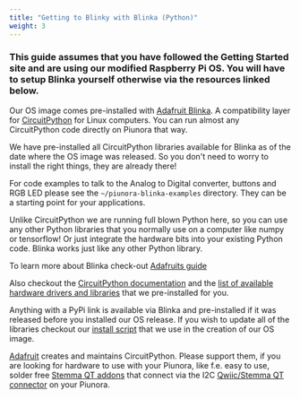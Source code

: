 ```yaml
---
title: "Getting to Blinky with Blinka (Python)"
weight: 3
---
```


### This guide assumes that you have followed the Getting Started site and are using our modified Raspberry Pi OS. You will have to setup Blinka yourself otherwise via the resources linked below.

Our OS image comes pre-installed with [Adafruit Blinka](https://learn.adafruit.com/circuitpython-on-raspberrypi-linux). A compatibility layer for [CircuitPython](https://circuitpython.org/) for Linux computers.
You can run almost any CircuitPython code directly on Piunora that way.

We have pre-installed all CircuitPython libraries available for Blinka as of the date where the OS image was released.
So you don't need to worry to install the right things, they are already there!

For code examples to talk to the Analog to Digital converter, buttons and RGB LED please see the `~/piunora-blinka-examples` directory.
They can be a starting point for your applications.

Unlike CircuitPython we are running full blown Python here, so you can use any other Python libraries that you normally use on a computer like numpy or tensorflow!
Or just integrate the hardware bits into your existing Python code. Blinka works just like any other Python library.

To learn more about Blinka check-out [Adafruits guide](https://learn.adafruit.com/circuitpython-on-raspberrypi-linux)

Also checkout the [CircuitPython documentation](https://circuitpython.readthedocs.io/en/latest/shared-bindings/index.html#modules) and the [list of available hardware drivers and libraries](https://github.com/adafruit/Adafruit_CircuitPython_Bundle/blob/main/circuitpython_library_list.md) that we pre-installed for you.

Anything with a PyPi link is available via Blinka and pre-installed if it was released before you installed our OS release.
If you wish to update all of the libraries checkout our [install script](https://github.com/Diodes-Delight/piunora-raspberrypi-os-image/blob/main/scripts/files/install_all_cpy_libraries.py) that we use in the creation of our OS image.

[Adafruit](https://www.adafruit.com/) creates and maintains CircuitPython. Please support them, if you are looking for hardware to use with your Piunora, like f.e. easy to use, solder free [Stemma QT addons](https://www.adafruit.com/category/620) that connect via the I2C [Qwiic/Stemma QT connector](https://www.adafruit.com/category/619) on your Piunora.